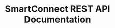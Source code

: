 ---
title: SmartConnect REST API Documentation

language_tabs: # must be one of https://git.io/vQNgJ
  - shell: cUrl
  - python: Python
  - javascript: javaScript
  - chsarp: C



toc_footers:
  - <a href='https://www.eonesolutions.com/Shop/SmartConnect'>Sign Up for a SmartConnect Trial</a>
  - <a href='https://github.com/slatedocs/slate'>Documentation Powered by Slate</a>

includes:
  - introduction
  - authentication
  - mapInformation
  - mapData
  - mapRuns
  - errorProcessing

search: true

code_clipboard: true
---